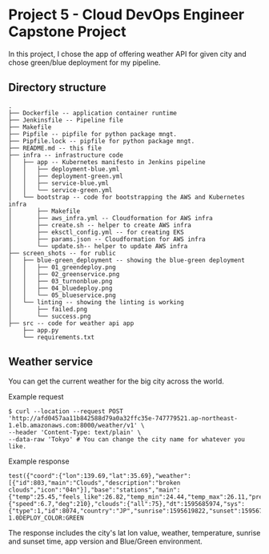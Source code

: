 # Project 5 - Cloud DevOps Engineer Capstone Project

In this project, I chose the app of offering weather API for given city and chose green/blue deployment for my pipeline. 

## Directory structure
~~~
.
├── Dockerfile -- application container runtime
├── Jenkinsfile -- Pipeline file
├── Makefile
├── Pipfile -- pipfile for python package mngt. 
├── Pipfile.lock -- pipfile for python package mngt. 
├── README.md -- this file
├── infra -- infrastructure code
│   ├── app -- Kubernetes manifesto in Jenkins pipeline 
│   │   ├── deployment-blue.yml
│   │   ├── deployment-green.yml
│   │   ├── service-blue.yml
│   │   └── service-green.yml
│   └── bootstrap -- code for bootstrapping the AWS and Kubernetes infra
│       ├── Makefile 
│       ├── aws_infra.yml -- Cloudformation for AWS infra
│       ├── create.sh -- helper to create AWS infra
│       ├── eksctl_config.yml -- for creating EKS
│       ├── params.json -- Cloudformation for AWS infra
│       └── update.sh-- helper to update AWS infra
├── screen_shots -- for rublic 
│   ├── blue-green_deployment -- showing the blue-green deployment
│   │   ├── 01_greendeploy.png
│   │   ├── 02_greenservice.png
│   │   ├── 03_turnonblue.png
│   │   ├── 04_bluedeploy.png
│   │   └── 05_blueservice.png
│   └── linting -- showing the linting is working
│       ├── failed.png
│       └── success.png
├── src -- code for weather api app
    ├── app.py
    └── requirements.txt
~~~

## Weather service

You can get the current weather for the big city across the world. 

Example request
~~~
$ curl --location --request POST 'http://afd0457aa11b842588d79a0a32ffc35e-747779521.ap-northeast-1.elb.amazonaws.com:8000/weather/v1' \
--header 'Content-Type: text/plain' \
--data-raw 'Tokyo' # You can change the city name for whatever you like. 
~~~

Example response
~~~
test({"coord":{"lon":139.69,"lat":35.69},"weather":[{"id":803,"main":"Clouds","description":"broken
clouds","icon":"04n"}],"base":"stations","main":{"temp":25.45,"feels_like":26.82,"temp_min":24.44,"temp_max":26.11,"pressure":1013,"humidity":94},"visibility":10000,"wind":{"speed":6.7,"deg":210},"clouds":{"all":75},"dt":1595685974,"sys":{"type":1,"id":8074,"country":"JP","sunrise":1595619822,"sunset":1595670691},"timezone":32400,"id":1850144,"name":"Tokyo","cod":200})version:
1.0DEPLOY_COLOR:GREEN
~~~
The response includes the city's lat lon value, weather, temperature,
sunrise and sunset time, app version and Blue/Green environment.

  